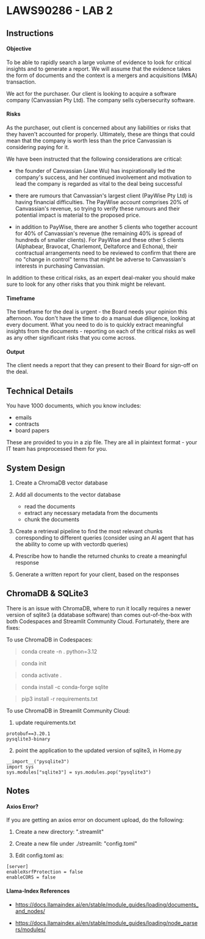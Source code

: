 # LAWS90286 - LAB 2

## Instructions

#### Objective

To be able to rapidly search a large volume of evidence to look for critical insights and to generate a report. We will assume that the evidence takes the form of documents and the context is a mergers and acquisitions (M&A) transaction.

We act for the purchaser. Our client is looking to acquire a software company (Canvassian Pty Ltd). The company sells cybersecurity software.

#### Risks

As the purchaser, out client is concerned about any liabilities or risks that they haven't accounted for properly. Ultimately, these are things that could mean that the company is worth less than the price Canvassian is considering paying for it.

We have been instructed that the following considerations are critical:

- the founder of Canvassian (Jane Wu) has inspirationally led the company's success, and her continued involvement and motivation to lead the company is regarded as vital to the deal being successful

- there are rumours that Canvassian's largest client (PayWise Pty Ltd) is having financial difficulties. The PayWise account comprises 20% of Canvassian's revenue, so trying to verify these rumours and their potential impact is material to the proposed price.

- in addition to PayWise, there are another 5 clients who together account for 40% of Canvassian's revenue (the remaining 40% is spread of hundreds of smaller clients). For PayWise and these other 5 clients (Alphabear, Bravocat, Charlemont, Deltaforce and Echona), their contractual arrangements need to be reviewed to confirm that there are no "change in control" terms that might be adverse to Canvassian's interests in purchasing Canvassian.

In addition to these critical risks, as an expert deal-maker you should make sure to look for any other risks that you think might be relevant.

#### Timeframe

The timeframe for the deal is urgent - the Board needs your opinion this afternoon. You don't have the time to do a manual due diligence, looking at every document. What you need to do is to quickly extract meaningful insights from the documents - reporting on each of the critical risks as well as any other significant risks that you come across.

#### Output

The client needs a report that they can present to their Board for sign-off on the deal.

## Technical Details

You have 1000 documents, which you know includes:

- emails
- contracts
- board papers

These are provided to you in a zip file. They are all in plaintext format - your IT team has preprocessed them for you.

## System Design

1. Create a ChromaDB vector database

2. Add all documents to the vector database
    - read the documents
    - extract any necessary metadata from the documents
    - chunk the documents

3. Create a retrieval pipeline to find the most relevant chunks corresponding to different queries (consider using an AI agent that has the ability to come up with vectordb queries)

4. Prescribe how to handle the returned chunks to create a meaningful response

5. Generate a written report for your client, based on the responses

## ChromaDB & SQLite3

There is an issue with ChromaDB, where to run it locally requires a newer version of sqlite3 (a ddatabase software) than comes out-of-the-box with both Codespaces and Streamlit Community Cloud. Fortunately, there are fixes:

To use ChromaDB in Codespaces:

> conda create -n . python=3.12

> conda init

> conda activate .

> conda install -c conda-forge sqlite

> pip3 install -r requirements.txt

To use ChromaDB in Streamlit Community Cloud:

1. update requirements.txt

```
protobuf==3.20.1
pysqlite3-binary
```

2. point the application to the updated version of sqlite3, in Home.py

```
__import__("pysqlite3")
import sys
sys.modules["sqlite3"] = sys.modules.pop("pysqlite3")
```

## Notes

#### Axios Error?

If you are getting an axios error on document upload, do the following:

1. Create a new directory: ".streamlit"

2. Create a new file under ./streamlit: "config.toml"

3. Edit config.toml as:

```
[server]
enableXsrfProtection = false
enableCORS = false
```

#### Llama-Index References

- https://docs.llamaindex.ai/en/stable/module_guides/loading/documents_and_nodes/

- https://docs.llamaindex.ai/en/stable/module_guides/loading/node_parsers/modules/